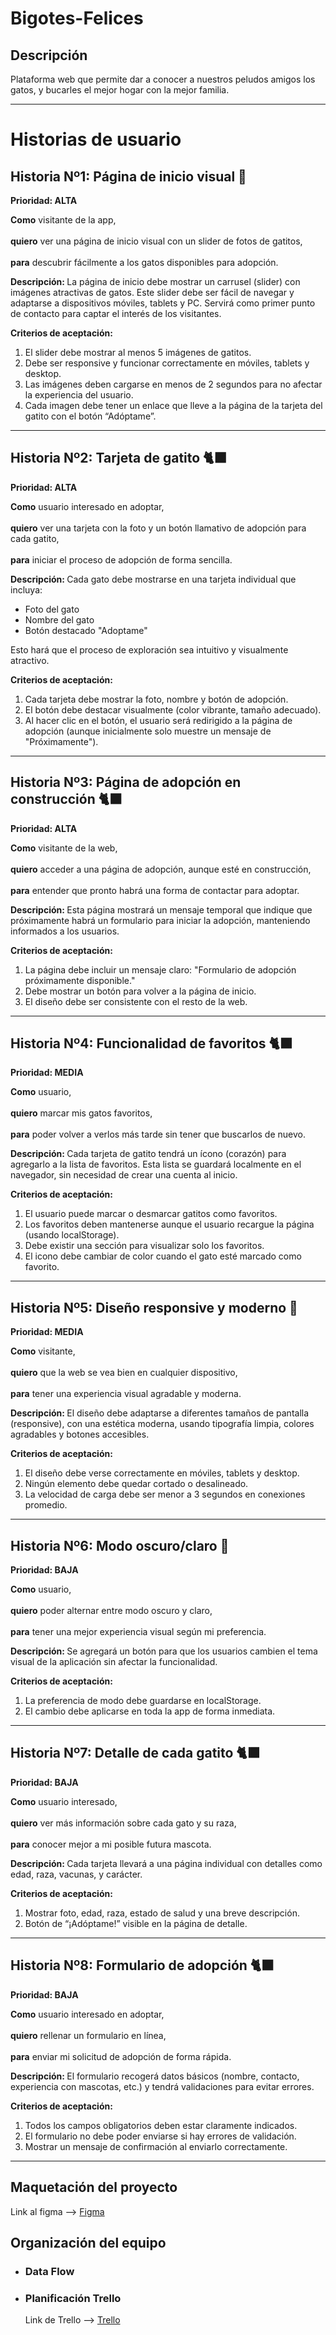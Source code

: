 <h1>Bigotes-Felices</h1>

<h2>Descripción</h2>
<p>Plataforma web que permite dar a conocer a nuestros peludos amigos los gatos, y bucarles el mejor hogar con la mejor familia.</p>
<hr />

<h1>Historias de usuario</h1>

<h2>Historia Nº1: Página de inicio visual 🚀</h2>

<p><strong>Prioridad: ALTA</strong></p>

<p>
  <strong>Como</strong> visitante de la app, <br><br>
  <strong>quiero</strong> ver una página de inicio visual con un slider de fotos de gatitos, <br><br>
  <strong>para</strong> descubrir fácilmente a los gatos disponibles para adopción.
</p>

<p><strong>Descripción: </strong>La página de inicio debe mostrar un carrusel (slider) con imágenes atractivas de gatos. Este slider debe ser fácil de navegar y adaptarse a dispositivos móviles, tablets y PC. Servirá como primer punto de contacto para captar el interés de los visitantes.</p>

<p><strong>Criterios de aceptación: </strong></p>
<ol>
  <li>El slider debe mostrar al menos 5 imágenes de gatitos.</li>
  <li>Debe ser responsive y funcionar correctamente en móviles, tablets y desktop.</li>
  <li>Las imágenes deben cargarse en menos de 2 segundos para no afectar la experiencia del usuario.</li>
  <li>Cada imagen debe tener un enlace que lleve a la página de la tarjeta del gatito con el botón “Adóptame”.</li>
</ol>

<hr />

<h2>Historia Nº2: Tarjeta de gatito 🐈‍⬛</h2>

<p><strong>Prioridad: ALTA</strong></p>

<p>
  <strong>Como</strong> usuario interesado en adoptar, <br><br>
  <strong>quiero</strong> ver una tarjeta con la foto y un botón llamativo de adopción para cada gatito, <br><br>
  <strong>para</strong> iniciar el proceso de adopción de forma sencilla.
</p>

<p><strong>Descripción: </strong>Cada gato debe mostrarse en una tarjeta individual que incluya:</p>
<ul>
  <li>Foto del gato</li>
  <li>Nombre del gato</li>
  <li>Botón destacado "Adoptame"</li>
</ul>
<p>Esto hará que el proceso de exploración sea intuitivo y visualmente atractivo.</p>

<p><strong>Criterios de aceptación: </strong></p>
<ol>
  <li>Cada tarjeta debe mostrar la foto, nombre y botón de adopción.</li>
  <li>El botón debe destacar visualmente (color vibrante, tamaño adecuado).</li>
  <li>Al hacer clic en el botón, el usuario será redirigido a la página de adopción (aunque inicialmente solo muestre un mensaje de "Próximamente").</li>
</ol>

<hr />

<h2>Historia Nº3: Página de adopción en construcción 🐈‍⬛</h2>

<p><strong>Prioridad: ALTA</strong></p>

<p>
  <strong>Como</strong> visitante de la web, <br><br>
  <strong>quiero</strong> acceder a una página de adopción, aunque esté en construcción, <br><br>
  <strong>para</strong> entender que pronto habrá una forma de contactar para adoptar.
</p>

<p><strong>Descripción: </strong>Esta página mostrará un mensaje temporal que indique que próximamente habrá un formulario para iniciar la adopción, manteniendo informados a los usuarios.</p>

<p><strong>Criterios de aceptación: </strong></p>
<ol>
  <li>La página debe incluir un mensaje claro: "Formulario de adopción próximamente disponible."</li>
  <li>Debe mostrar un botón para volver a la página de inicio.</li>
  <li>El diseño debe ser consistente con el resto de la web.</li>
</ol>

<hr />

<h2>Historia Nº4: Funcionalidad de favoritos 🐈‍⬛</h2>

<p><strong>Prioridad: MEDIA</strong></p>

<p>
  <strong>Como</strong> usuario, <br><br>
  <strong>quiero</strong> marcar mis gatos favoritos, <br><br>
  <strong>para</strong> poder volver a verlos más tarde sin tener que buscarlos de nuevo.
</p>

<p><strong>Descripción: </strong>Cada tarjeta de gatito tendrá un ícono (corazón) para agregarlo a la lista de favoritos. Esta lista se guardará localmente en el navegador, sin necesidad de crear una cuenta al inicio.</p>

<p><strong>Criterios de aceptación: </strong></p>
<ol>
  <li>El usuario puede marcar o desmarcar gatitos como favoritos.</li>
  <li>Los favoritos deben mantenerse aunque el usuario recargue la página (usando localStorage).</li>
  <li>Debe existir una sección para visualizar solo los favoritos.</li>
  <li>El icono debe cambiar de color cuando el gato esté marcado como favorito.</li>
</ol>

<hr />

<h2>Historia Nº5: Diseño responsive y moderno 🎨</h2>

<p><strong>Prioridad: MEDIA</strong></p>

<p>
  <strong>Como</strong> visitante, <br><br>
  <strong>quiero</strong> que la web se vea bien en cualquier dispositivo, <br><br>
  <strong>para</strong> tener una experiencia visual agradable y moderna.
</p>

<p><strong>Descripción: </strong>El diseño debe adaptarse a diferentes tamaños de pantalla (responsive), con una estética moderna, usando tipografía limpia, colores agradables y botones accesibles.</p>

<p><strong>Criterios de aceptación: </strong></p>
<ol>
  <li>El diseño debe verse correctamente en móviles, tablets y desktop.</li>
  <li>Ningún elemento debe quedar cortado o desalineado.</li>
  <li>La velocidad de carga debe ser menor a 3 segundos en conexiones promedio.</li>
</ol>

<hr />

<h2>Historia Nº6: Modo oscuro/claro 🎨</h2>

<p><strong>Prioridad: BAJA</strong></p>

<p>
  <strong>Como</strong> usuario, <br><br>
  <strong>quiero</strong> poder alternar entre modo oscuro y claro, <br><br>
  <strong>para</strong> tener una mejor experiencia visual según mi preferencia.
</p>

<p><strong>Descripción: </strong>Se agregará un botón para que los usuarios cambien el tema visual de la aplicación sin afectar la funcionalidad.</p>

<p><strong>Criterios de aceptación: </strong></p>
<ol>
  <li>La preferencia de modo debe guardarse en localStorage.</li>
  <li>El cambio debe aplicarse en toda la app de forma inmediata.</li>
</ol>

<hr />

<h2>Historia Nº7: Detalle de cada gatito 🐈‍⬛</h2>

<p><strong>Prioridad: BAJA</strong></p>

<p>
  <strong>Como</strong> usuario interesado, <br><br>
  <strong>quiero</strong> ver más información sobre cada gato y su raza, <br><br>
  <strong>para</strong> conocer mejor a mi posible futura mascota.
</p>

<p><strong>Descripción: </strong>Cada tarjeta llevará a una página individual con detalles como edad, raza, vacunas, y carácter.</p>

<p><strong>Criterios de aceptación: </strong></p>
<ol>
  <li>Mostrar foto, edad, raza, estado de salud y una breve descripción.</li>
  <li>Botón de “¡Adóptame!” visible en la página de detalle.</li>
</ol>

<hr />

<h2>Historia Nº8: Formulario de adopción 🐈‍⬛</h2>

<p><strong>Prioridad: BAJA</strong></p>

<p>
  <strong>Como</strong> usuario interesado en adoptar, <br><br>
  <strong>quiero</strong> rellenar un formulario en línea, <br><br>
  <strong>para</strong> enviar mi solicitud de adopción de forma rápida.
</p>

<p><strong>Descripción: </strong>El formulario recogerá datos básicos (nombre, contacto, experiencia con mascotas, etc.) y tendrá validaciones para evitar errores.</p>

<p><strong>Criterios de aceptación: </strong></p>
<ol>
  <li>Todos los campos obligatorios deben estar claramente indicados.</li>
  <li>El formulario no debe poder enviarse si hay errores de validación.</li>
  <li>Mostrar un mensaje de confirmación al enviarlo correctamente.</li>
</ol>

<hr />

<h2>Maquetación del proyecto</h2>
<p>Link al figma --> <a href="https://www.figma.com/design/cl11mubs4lMi8EZ64wEm45/Web-de-adoptaci%C3%B3n-de-gatitos?node-id=0-1&t=ywyk6D4ParK4FOOz-1">Figma</a></p>

<h2>Organización del equipo</h2>
<ul>
  <li><h3>Data Flow</h3></li>

  <li>
    <h3>Planificación Trello</h3>
    <p>Link de Trello --> <a href="https://trello.com/invite/b/68bff927b207e7411f57af54/ATTIb0654ccc8d6512641054c3e367cd1775CF116375/adopta-un-gatito-inc">Trello</a></p>
  </li>
</ul>
